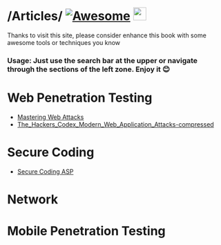 

# /Articles/ [![Awesome](https://cdn.jsdelivr.net/gh/sindresorhus/awesome@d7305f38d29fed78fa85652e3a63e154dd8e8829/media/badge.svg)](https://github.com/sindresorhus/awesome#readme) <img src="https://raw.githubusercontent.com/MartinHeinz/MartinHeinz/master/wave.gif" width="30px" height="30px" />




Thanks to visit this site, please consider enhance this book with some awesome tools or techniques you know

### **Usage: Just use the search bar at the upper or navigate through the sections of the left zone. Enjoy it** :blush:&#x20;

# Web Penetration Testing 

* [Mastering Web Attacks](https://github.com/M0G3H/Articles/blob/main/Mastering%20Web%20Attacks.pdf)
* [The_Hackers_Codex_Modern_Web_Application_Attacks-compressed](https://github.com/M0G3H/Articles/blob/main/The_Hackers_Codex_Modern_Web_Application_Attacks-compressed.pdf)

# Secure Coding

* [Secure Coding ASP](https://github.com/M0G3H/Articles/blob/main/Secure%20Coding%20ASP.pdf)

# Network

# Mobile Penetration Testing 
